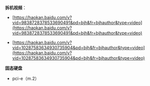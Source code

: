 **拆机视频**：

- [https://haokan.baidu.com/v?vid=9838728378533690491&pd=bjh&fr=bjhauthor&type=video](https://haokan.baidu.com/v?vid=9838728378533690491&pd=bjh&fr=bjhauthor&type=video)

- [https://haokan.baidu.com/v?vid=10287583634930735904&pd=bjh&fr=bjhauthor&type=video](https://haokan.baidu.com/v?vid=10287583634930735904&pd=bjh&fr=bjhauthor&type=video)

**固态硬盘**

- pci-e（m.2）
